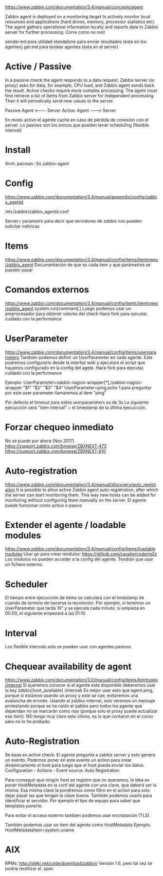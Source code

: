 https://www.zabbix.com/documentation/3.4/manual/concepts/agent

Zabbix agent is deployed on a monitoring target to actively monitor local resources and applications (hard drives, memory, processor statistics etc).
The agent gathers operational information locally and reports data to Zabbix server for further processing.
Corre como no root


sender.md para utilidad standalone para enviar resultados (esta en los agentes)
get.md para testear agentes (esta en el server)

# Active / Passive
In a passive check the agent responds to a data request. Zabbix server (or proxy) asks for data, for example, CPU load, and Zabbix agent sends back the result.
Active checks require more complex processing. The agent must first retrieve a list of items from Zabbix server for independent processing. Then it will periodically send new values to the server.

Passive Agent <--- Server
Active: Agent ---> Server

En modo activo el agente cache en caso de pérdida de conexión con el server.
Lo pasivos son los únicos que pueden tener scheduling (flexible interval)


# Install
Arch: pacman -Ss zabbix-agent

# Config
https://www.zabbix.com/documentation/3.4/manual/appendix/config/zabbix_agentd

/etc/zabbix/zabbix_agentd.conf

Server=
  parametro para decir que servidores de zabbix nos pueden solicitar métricas


# Items
https://www.zabbix.com/documentation/3.4/manual/config/items/itemtypes/zabbix_agent
Documentación de que es cada item y que parámetros se pueden pasar


# Comandos externos
https://www.zabbix.com/documentation/3.4/manual/config/items/itemtypes/zabbix_agent
system.run[command,<mode>]
Luego podemos usar un preprocesador para obtener valores del check
Hace fork para ejecutar, cuidado con la performance

# UserParameter
https://www.zabbix.com/documentation/3.4/manual/config/items/userparameters
Tambien podemos definir un UserParameter en cada agente.
Este podremos configurarlo desde la interfaz web y ejecutará el script que hayamos configurado en la config del agete.
Hace fork para ejecutar, cuidado con la performance

Ejemplo:
UserParameter=zabbix-nagios-wrapper[*],<Path-to>/zabbix-nagios-wrapper "$1" "$2" "$3" "$4"
UserParameter=ping,echo 1
  para preguntar por este user parameter llamaremos al item "ping"

Por defecto el timeout para estos userparameters es de 3s
La siguiente ejecucción será "item interval" + el timestamp de la última ejecucción.


# Forzar chequeo inmediato
No se puede por ahora (Nov 2017)
https://support.zabbix.com/browse/ZBXNEXT-473
https://support.zabbix.com/browse/ZBXNEXT-810


# Auto-registration
https://www.zabbix.com/documentation/3.4/manual/discovery/auto_registration
It is possible to allow active Zabbix agent auto-registration, after which the server can start monitoring them. This way new hosts can be added for monitoring without configuring them manually on the server.
El agente puede funcionar como activo o pasivo



# Extender el agente / loadable modules
https://www.zabbix.com/documentation/3.4/manual/config/items/loadablemodules
Usar go para crear modulos: https://github.com/cavaliercoder/g2z
Los modulos no pueden acceder a la config del agente. Tendrán que usar un fichero externo.



# Scheduler
El tiempo entre ejecucción de items se calculará con el timestamp de cuando de termino de hacerse la recoleción.
Por ejemplo, si tenemos un UserParameter que tarda 10" y se ejecuta cada minuto, si empieza en 00:00, el siguiente empezará a las 01:10


# Interval
Los flexible intervals solo se pueden usar con agentes pasivos


# Chequear availability de agent
https://www.zabbix.com/documentation/3.0/manual/config/items/itemtypes/internal
Si queremos conocer si el agente esta disponible deberemos usar la key zabbix[host,<type>,available] (internal)
Es mejor usar esto que agent.ping, porque si estamos usando un proxy y este se cae, evitaremos una avalancha de errores.
Usando el zabbix-internal, solo veremos un mensaje protestando porque se ha caido el zabbix pero todos los agente que dependan no se marcarán como rojo (porque solo el proxy puede actualizar ese item).
NO tengo muy claro esto último, es lo que contaron en el curso pero no lo he probado.



# Auto-Registration
Se basa en active check.
El agente pregunta a zabbix server y esto genera un evento.
Podemos poner en este evento un action para crear dinámicamente el host para luego que el host pueda enviar los datos.
Configuration - Actions - Event source: Auto Registration

Para conseguir que ningún host se registre que no queramos, la idea es poner HostMetadata en la conf del agente con una clave, que deberá ser la misma.
Esa misma clave la pondremos como filtro en el action para solo dejar pasar las que tengan la clave buena.
También podemos usarlo para identificar el servidor. Por ejemplo el tipo de equipo para saber que templates ponerle.

Para evitar el acceso externo tambien podemos usar encriptación (TLS).


También podemos usar un item del agente como HostMetadata
Ejemplo:
HostMetadataItem=system.uname


# AIX
RPMs: http://steki.net/code/download/zabbix/
Versión 1.6, pero tal vez se podría reutilizar el .spec
